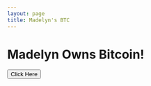 ```yaml
---
layout: page
title: Madelyn's BTC
---
```


# Madelyn Owns Bitcoin!

<button id="convert-btn">Click Here</button>
<p id="conversion-result"></p>

<script>
document.getElementById('convert-btn').addEventListener('click', function() {
    fetch('https://api.coingecko.com/api/v3/simple/price?ids=bitcoin&vs_currencies=usd')
        .then(response => response.json())
        .then(data => {
            const btcPrice = data.bitcoin.usd;
            const amountBtc = (0.00231961+0.00049515);
            const usdValue = btcPrice * amountBtc;
            document.getElementById('conversion-result').textContent = `At this point in time, Madelyn has approximately $${usdValue.toFixed(2)} USD`;
        })
        .catch(error => {
            console.error('Error fetching BTC data:', error);
            document.getElementById('conversion-result').textContent = 'Error fetching data';
        });
});
</script>
